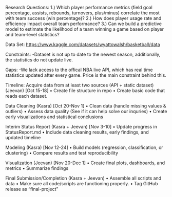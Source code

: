





Research Questions: 
1.) Which player performance metrics (field goal percentage, assists, rebounds, turnovers, plus/minus) correlate the most with team success (win percentage)? 
2.) How does player usage rate and efficiency impact overall team performance?
3.) Can we build a predictive model to estimate the likelihood of a team winning a game based on player and team-level statistics?


Data Set:
https://www.kaggle.com/datasets/wyattowalsh/basketball/data

Constraints: 
-Dataset is not up to date to the newest season, additionally, the statistics do not update live. 

Gaps:
-We lack access to the offical NBA live API, which has real time statistics updated after every game. Price is the main constraint behind this. 

Timeline:
Acquire data from at least two sources (API + static dataset) (Jeevan) [Oct 15-18]
• Create file structure in repo 
• Create basic code that reads each dataset. 

Data Cleaning (Kasra) [Oct 20-Nov 1] 
• Clean data (handle missing values & outliers)
• Assess data quality (See if it can help solve our inquries) 
• Create early visualizations and statistical conclusions

Interim Status Report (Kasra + Jeevan) [Nov 3-10]
• Update progress in StatusReport.md
• Include data cleaning results, early findings, and updated timeline

Modeling (Kasra) [Nov 12-24] 
• Build models (regression, classification, or clustering)
• Compare results and test reproducibility

Visualization (Jeevan) [Nov 20-Dec 1] 
• Create final plots, dashboards, and metrics 
• Summarize findings

Final Submission/Completion (Kasra + Jeevan)
• Assemble all scripts and data
• Make sure all code/scripts are functioning properly. 
• Tag GitHub release as “final-project”

 
